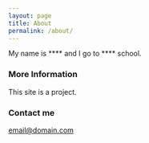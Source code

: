 ```yaml
---
layout: page
title: About
permalink: /about/
---
```


My name is **** and  I go to **** school.

### More Information

This site is a project.

### Contact me

[email@domain.com](mailto:email@domain.com)
